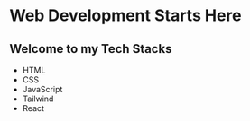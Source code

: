 # Web Development Starts Here
## Welcome to my Tech Stacks

- HTML
- CSS
- JavaScript
- Tailwind
- React
